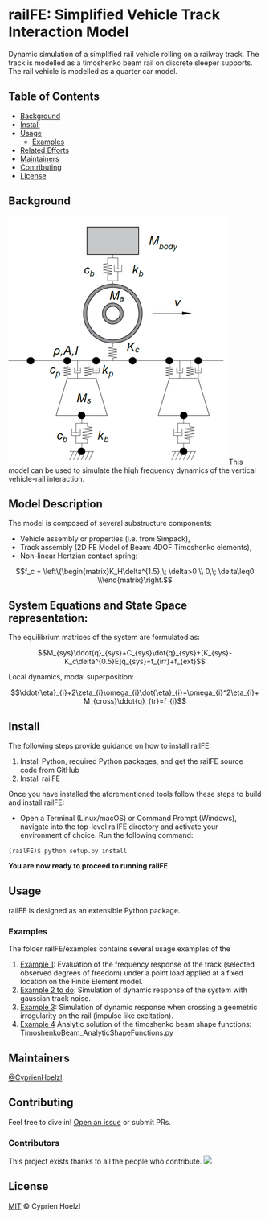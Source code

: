 # railFE: Simplified Vehicle Track Interaction Model
Dynamic simulation of a simplified rail vehicle rolling on a railway track. The track is modelled as a timoshenko beam rail on discrete sleeper supports. The rail vehicle is modelled as a quarter car model.

## Table of Contents

- [Background](#background)
- [Install](#install)
- [Usage](#usage)
	- [Examples](#examples)
- [Related Efforts](#related-efforts)
- [Maintainers](#maintainers)
- [Contributing](#contributing)
- [License](#license)

## Background

![Vehicle-Track FE Model](figs/VehicleTrackFEModel.png)
This model can be used to simulate the high frequency dynamics of the vertical vehicle-rail interaction.

## Model Description

The model is composed of several substructure components:
- Vehicle assembly or properties (i.e. from Simpack),
- Track assembly (2D FE Model of Beam: 4DOF Timoshenko elements),
- Non-linear Hertzian contact spring:  

```math
f_c = \left\{\begin{matrix}K_H\delta^{1.5},\; \delta>0 \\ 0,\; \delta\leq0 \\\end{matrix}\right.
```

## System Equations and State Space representation:
The equilibrium matrices of the system are formulated as: 

```math
M_{sys}\ddot{q}_{sys}+C_{sys}\dot{q}_{sys}+[K_{sys}-K_c\delta^{0.5}E]q_{sys}=f_{irr}+f_{ext}
```

Local dynamics, modal superposition:
```math
\ddot{\eta}_{i}+2\zeta_{i}\omega_{i}\dot{\eta}_{i}+\omega_{i}^2\eta_{i}+M_{cross}\ddot{q}_{tr}=f_{i}
```

## Install

The following steps provide guidance on how to install railFE:

1. Install Python, required Python packages, and get the railFE source code from GitHub
2. Install railFE

Once you have installed the aforementioned tools follow these steps to build and install railFE:

* Open a Terminal (Linux/macOS) or Command Prompt (Windows), navigate into the top-level railFE directory and activate your environment of choice. Run the following command:
```
(railFE)$ python setup.py install
```

**You are now ready to proceed to running railFE.**

## Usage
railFE is designed as an extensible Python package.

### Examples

The folder railFE/examples contains several usage examples of the 
1. [Example 1](TrackFrequencyResponseEvaluation.py): Evaluation of the frequency response of the track (selected observed degrees of freedom) under a point load applied at a fixed location on the Finite Element model.  
2. [Example 2 to do](to_do): Simulation of dynamic response of the system with gaussian track noise. 
3. [Example 3](AnalysisSimplifiedVTIM.py): Simulation of dynamic response when crossing a geometric irregularity on the rail (impulse like excitation).
4. [Example 4](TimoshenkoBeam_AnalyticShapeFunctions.py) Analytic solution of the timoshenko beam shape functions: TimoshenkoBeam_AnalyticShapeFunctions.py

## Maintainers

[@CyprienHoelzl](https://github.com/CyprienHoelzl/).

## Contributing

Feel free to dive in! [Open an issue](https://github.com/CyprienHoelzl/railFE/issues/new) or submit PRs.

### Contributors

This project exists thanks to all the people who contribute. 
<a href="https://github.com/CyprienHoelzl/railFE/graphs/contributors"><img src="https://opencollective.com/railFE/contributors.svg?width=890&button=false" /></a>

## License

[MIT](LICENSE) © Cyprien Hoelzl
